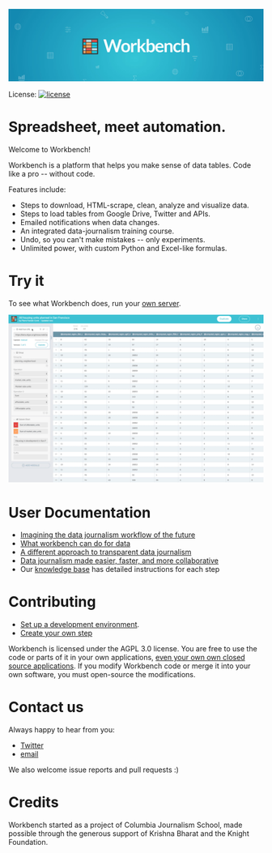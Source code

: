 <p align="center">
  <img src="https://github.com/CJWorkbench/cjworkbench/blob/master/assets/images/banner.jpg"><br>
</p>

<p>
  License:
  <a href="https://github.com/cjworkbench/cjworkbench/blob/master/LICENSE">
    <img src="https://img.shields.io/badge/license-AGPL-blue.svg" alt="license" />
  </a>
</p>

# Spreadsheet, meet automation.

Welcome to Workbench!

Workbench is a platform that helps you make sense of data tables. Code like a pro -- without code.

Features include:

- Steps to download, HTML-scrape, clean, analyze and visualize data.
- Steps to load tables from Google Drive, Twitter and APIs.
- Emailed notifications when data changes.
- An integrated data-journalism training course.
- Undo, so you can't make mistakes -- only experiments.
- Unlimited power, with custom Python and Excel-like formulas.

# Try it

To see what Workbench does, run your [own server](https://github.com/CJWorkbench/cjworkbench/wiki/Deployment).

<div align="center">
  <img src="https://github.com/CJWorkbench/cjworkbench/blob/master/assets/images/demoSignup.gif"><br>
</div>

# User Documentation

- [Imagining the data journalism workflow of the future](https://medium.com/@Workbench/seriously-no-more-spreadsheets-imagining-the-data-journalism-workflow-of-the-future-386336e12048)
- [What workbench can do for data](https://medium.com/@Workbench/what-workbench-can-do-for-data-c8534384c978)
- [A different approach to transparent data journalism](https://medium.com/@Workbench/a-different-approach-to-transparent-data-journalism-a019d23595f2)
- [Data journalism made easier, faster, and more collaborative](https://medium.com/@Workbench/data-journalism-made-easier-faster-and-more-collaborative-e33081bf0080)
- Our [knowledge base](http://help.workbenchdata.com/) has detailed instructions for each step

# Contributing

- [Set up a development environment](https://github.com/CJWorkbench/cjworkbench/wiki/Setting-up-a-development-environment).
- [Create your own step](https://github.com/CJWorkbench/cjworkbench/wiki/Creating-A-Module)

Workbench is licensed under the AGPL 3.0 license. You are free to use the code or parts of it in your own applications, [even your own own closed source applications](https://softwareengineering.stackexchange.com/questions/107883/agpl-what-you-can-do-and-wh). If you modify Workbench code or merge it into your own software, you must open-source the modifications.

# Contact us

Always happy to hear from you:

 - [Twitter](https://twitter.com/workbenchdata)
 - [email](mailto:hello@workbenchdata.com)

We also welcome issue reports and pull requests :)

# Credits

Workbench started as a project of Columbia Journalism School, made possible
through the generous support of Krishna Bharat and the Knight Foundation.
